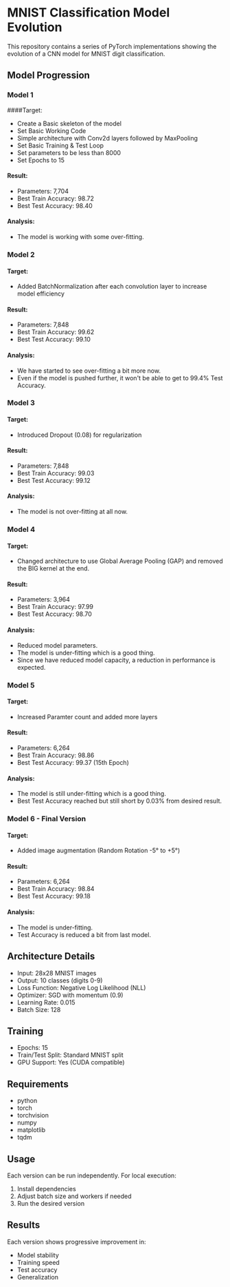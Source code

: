 # MNIST Classification Model Evolution

This repository contains a series of PyTorch implementations showing the evolution of a CNN model for MNIST digit classification.

## Model Progression

### Model  1 
####Target:
- Create a Basic skeleton of the model
- Set Basic Working Code
- Simple architecture with Conv2d layers followed by MaxPooling
- Set Basic Training  & Test Loop
- Set parameters to be less than 8000
- Set Epochs to 15
#### Result:
- Parameters: 7,704
- Best Train Accuracy: 98.72
- Best Test Accuracy: 98.40
#### Analysis:
- The model is working with some over-fitting.

### Model  2 
#### Target:
- Added BatchNormalization after each convolution layer to increase model efficiency
#### Result:
- Parameters: 7,848
- Best Train Accuracy: 99.62
- Best Test Accuracy: 99.10
#### Analysis:
- We have started to see over-fitting a bit more now. 
- Even if the model is pushed further, it won't be able to get to 99.4% Test Accuracy.

### Model 3 
#### Target:
- Introduced Dropout (0.08) for regularization
#### Result:
- Parameters: 7,848
- Best Train Accuracy: 99.03
- Best Test Accuracy: 99.12
#### Analysis:
- The model is not over-fitting at all now.

### Model 4 
#### Target:
- Changed architecture to use Global Average Pooling (GAP) and removed the BIG kernel at the end.
#### Result:
- Parameters: 3,964
- Best Train Accuracy: 97.99
- Best Test Accuracy: 98.70
#### Analysis:
- Reduced model parameters.
- The model is under-fitting which is a good thing.
- Since we have reduced model capacity, a reduction in performance is expected. 

### Model 5 
#### Target:
- Increased Paramter count and added more layers
#### Result:
- Parameters: 6,264
- Best Train Accuracy: 98.86
- Best Test Accuracy: 99.37 (15th Epoch)
#### Analysis:
- The model is still under-fitting which is a good thing.
- Best Test Accuracy reached but still short by 0.03% from desired result.

### Model 6 - Final Version
#### Target:
- Added image augmentation (Random Rotation -5° to +5°)
#### Result:
- Parameters: 6,264
- Best Train Accuracy: 98.84
- Best Test Accuracy: 99.18
#### Analysis:
- The model is under-fitting.
- Test Accuracy is reduced a bit from last model.

## Architecture Details
- Input: 28x28 MNIST images
- Output: 10 classes (digits 0-9)
- Loss Function: Negative Log Likelihood (NLL)
- Optimizer: SGD with momentum (0.9)
- Learning Rate: 0.015
- Batch Size: 128

## Training
- Epochs: 15
- Train/Test Split: Standard MNIST split
- GPU Support: Yes (CUDA compatible)

## Requirements
- python
- torch
- torchvision
- numpy
- matplotlib
- tqdm

## Usage
Each version can be run independently. For local execution:
1. Install dependencies
2. Adjust batch size and workers if needed
3. Run the desired version

## Results
Each version shows progressive improvement in:
- Model stability
- Training speed
- Test accuracy
- Generalization
